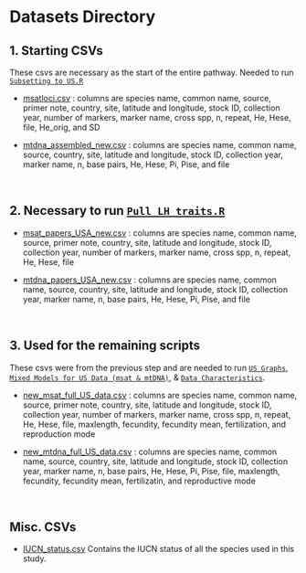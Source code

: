 # Datasets Directory

## 1. Starting CSVs
These csvs are necessary as the start of the entire pathway. Needed to run [`Subsetting to US.R`](https://github.com/pinskylab/marial_diversity/blob/master/Scripts/Subsetting%20to%20US%20data.R)

* [msatloci.csv](https://github.com/pinskylab/marial_diversity/blob/master/Datasets/msatloci.csv) : columns are species name, common name, source, primer note, country, site, latitude and longitude, stock ID, collection year, number of markers, marker name, cross spp, n, repeat, He, Hese, file, He_orig, and SD 

* [mtdna_assembled_new.csv](https://github.com/pinskylab/marial_diversity/blob/master/Datasets/mtdna_assembled_new.csv) : columns are species name, common name, source, country, site, latitude and longitude, stock ID, collection year, marker name, n, base pairs, He, Hese, Pi, Pise, and file 

<br />

## 2. Necessary to run [`Pull LH traits.R`](https://github.com/pinskylab/marial_diversity/blob/master/Scripts/Pull%20LH%20traits.R)

* [msat_papers_USA_new.csv](https://github.com/pinskylab/marial_diversity/blob/master/Datasets/msat_papers_USA_new.csv) : columns are species name, common name, source, primer note, country, site, latitude and longitude, stock ID, collection year, number of markers, marker name, cross spp, n, repeat, He, Hese, file

* [mtdna_papers_USA_new.csv](https://github.com/pinskylab/marial_diversity/blob/master/Datasets/mtdna_papers_USA_new.csv) : columns are species name, common name, source, country, site, latitude and longitude, stock ID, collection year, marker name, n, base pairs, He, Hese, Pi, Pise, and file 

<br />

## 3. Used for the remaining scripts

These csvs were from the previous step and are needed to run [`US Graphs`](https://github.com/pinskylab/marial_diversity/blob/master/Scripts/Subsetting%20to%20US%20data.R), [`Mixed Models for US Data (msat & mtDNA)`](https://github.com/pinskylab/marial_diversity/blob/master/Scripts/Mixed%20Models%20for%20US%20Data%20(msat%20%26%20mtDNA).R), & [`Data Characteristics`](https://github.com/pinskylab/marial_diversity/blob/master/Scripts/Data%20charactersitics.R).

* [new_msat_full_US_data.csv](https://github.com/pinskylab/marial_diversity/blob/master/Datasets/new_msat_full_US_data.csv) : columns are species name, common name, source, primer note, country, site, latitude and longitude, stock ID, collection year, number of markers, marker name, cross spp, n, repeat, He, Hese, file, maxlength, fecundity, fecundity mean, fertilization, and reproduction mode

* [new_mtdna_full_US_data.csv](https://github.com/pinskylab/marial_diversity/blob/master/Datasets/new_mtdna_full_US_data.csv) : columns are species name, common name, source, country, site, latitude and longitude, stock ID, collection year, marker name, n, base pairs, He, Hese, Pi, Pise, file, maxlength, fecundity, fecundity mean, fertilizatin, and reproductive mode

<br />

## Misc. CSVs

* [IUCN_status.csv](https://github.com/pinskylab/marial_diversity/blob/master/Datasets/IUCN_status.csv)
Contains the IUCN status of all the species used in this study.

